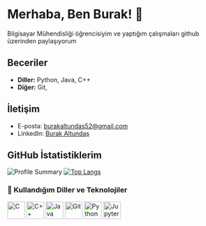 # Merhaba, Ben Burak! 👋
Bilgisayar Mühendisliği öğrencisiyim ve yaptığım çalışmaları github üzerinden paylaşıyorum
## Beceriler
- **Diller:** Python, Java, C++
- **Diğer:** Git,

## İletişim
- E-posta: burakaltundas52@gmail.com
- LinkedIn: [Burak Altundaş](https://www.linkedin.com/in/burakaltundas/)


## GitHub İstatistiklerim
![Profile Summary](https://github-profile-summary-cards.vercel.app/api/cards/profile-details?username=burakltnds&theme=tokyonight)
[![Top Langs](https://github-readme-stats.vercel.app/api/top-langs/?username=burakltnds&layout=donut)](https://github.com/anuraghazra/github-readme-stats)

### 🚀 Kullandığım Diller ve Teknolojiler

<p align="left">
  <img src="https://cdn.jsdelivr.net/gh/devicons/devicon/icons/c/c-original.svg" alt="C" width="40" height="40"/>
  <img src="https://cdn.jsdelivr.net/gh/devicons/devicon/icons/cplusplus/cplusplus-original.svg" alt="C++" width="40" height="40"/>
  <img src="https://cdn.jsdelivr.net/gh/devicons/devicon/icons/java/java-original.svg" alt="Java" width="40" height="40"/>
  <img src="https://cdn.jsdelivr.net/gh/devicons/devicon/icons/git/git-original.svg" alt="Git" width="40" height="40"/>
  <img src="https://cdn.jsdelivr.net/gh/devicons/devicon/icons/python/python-original.svg" alt="Python" width="40" height="40"/>
  <img src="https://cdn.jsdelivr.net/gh/devicons/devicon/icons/jupyter/jupyter-original.svg" alt="Jupyter Notebook" width="40" height="40"/>
</p>





